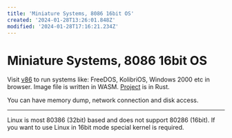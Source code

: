 ```yaml
---
title: 'Miniature Systems, 8086 16bit OS'
created: '2024-01-28T13:26:01.848Z'
modified: '2024-01-28T17:16:21.234Z'
---
```


# Miniature Systems, 8086 16bit OS

Visit [v86](https://copy.sh/v86/) to run systems like: FreeDOS, KolibriOS, Windows 2000 etc in browser. Image file is written in WASM. [Project](https://github.com/copy/v86) is in Rust.

You can have memory dump, network connection and disk access.

---

Linux is most 80386 (32bit) based and does not support 80286 (16bit). If you want to use Linux in 16bit mode special kernel is required.
